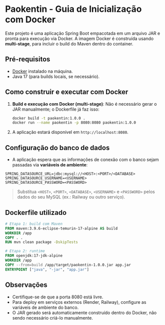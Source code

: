 # Paokentin - Guia de Inicialização com Docker

Este projeto é uma aplicação Spring Boot empacotada em um arquivo JAR e pronta para execução via Docker. A imagem Docker é construída usando **multi-stage**, para incluir o build do Maven dentro do container.

## Pré-requisitos

* [Docker](https://docs.docker.com/get-docker/) instalado na máquina.
* Java 17 (para builds locais, se necessário).

## Como construir e executar com Docker

1. **Build e execução com Docker (multi-stage)**:
   Não é necessário gerar o JAR manualmente; o Dockerfile já faz isso:

   ```bash
   docker build -t paokentin:1.0.0 .
   docker run --name paokentin -p 8080:8080 paokentin:1.0.0
   ```

2. A aplicação estará disponível em `http://localhost:8080`.

## Configuração do banco de dados

* A aplicação espera que as informações de conexão com o banco sejam passadas via **variáveis de ambiente**:

```text
SPRING_DATASOURCE_URL=jdbc:mysql://<HOST>:<PORT>/<DATABASE>
SPRING_DATASOURCE_USERNAME=<USERNAME>
SPRING_DATASOURCE_PASSWORD=<PASSWORD>
```

> Substitua `<HOST>`, `<PORT>`, `<DATABASE>`, `<USERNAME>` e `<PASSWORD>` pelos dados do seu MySQL (ex.: Railway ou outro serviço).

## Dockerfile utilizado

```dockerfile
# Etapa 1: build com Maven
FROM maven:3.9.6-eclipse-temurin-17-alpine AS build
WORKDIR /app
COPY . .
RUN mvn clean package -DskipTests

# Etapa 2: runtime
FROM openjdk:17-jdk-alpine
WORKDIR /app
COPY --from=build /app/target/paokentin-1.0.0.jar app.jar
ENTRYPOINT ["java", "-jar", "app.jar"]
```

## Observações

* Certifique-se de que a porta 8080 está livre.
* Para deploy em serviços externos (Render, Railway), configure as variáveis de ambiente do banco.
* O JAR gerado será automaticamente construído dentro do Docker, não sendo necessário criá-lo manualmente.
